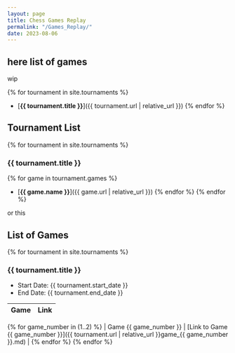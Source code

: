 ```yaml
---
layout: page
title: Chess Games Replay
permalink: "/Games_Replay/"
date: 2023-08-06
---
```

## here list of games

wip

{% for tournament in site.tournaments %}
- [**{{ tournament.title }}**]({{ tournament.url | relative_url }})
{% endfor %}

## Tournament List

{% for tournament in site.tournaments %}
### {{ tournament.title }}
{% for game in tournament.games %}
- [**{{ game.name }}**]({{ game.url | relative_url }})
{% endfor %}
{% endfor %}

or this

## List of Games

{% for tournament in site.tournaments %}
### {{ tournament.title }}

- Start Date: {{ tournament.start_date }}
- End Date: {{ tournament.end_date }}

| Game | Link |
|------|------|
{% for game_number in (1..2) %}
| Game {{ game_number }} | [Link to Game {{ game_number }}]({{ tournament.url | relative_url }}game_{{ game_number }}.md) |
{% endfor %}
{% endfor %}



